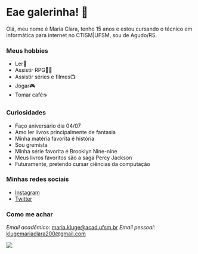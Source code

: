 # Eae galerinha! 👋

Olá, meu nome é Maria Clara, tenho 15 anos e estou cursando o técnico em informática para internet no CTISM|UFSM, sou de Agudo/RS.

### Meus hobbies
* Ler📕
* Assistir RPG🌹👀
* Assistir séries e filmes📺
* Jogar🎮
* Tomar café☕

### Curiosidades
* Faço aniversário dia 04/07
* Amo ler livros principalmente de fantasia
* Minha matéria favorita é história
* Sou gremista
* Minha série favorita é Brooklyn Nine-nine
* Meus livros favoritos são a saga Percy Jackson
* Futuramente, pretendo cursar ciências da computação

### Minhas redes sociais
* [Instagram](https://www.instagram.com/klugee.mc/)
* [Twitter](https://twitter.com/klugeemc)

### Como me achar
*Email acadêmico:* maria.kluge@acad.ufsm.br
*Email pessoal:* klugemariaclara200@gmail.com

![](http://images2.memedroid.com/images/UPLOADED140/560ec4819c564.jpeg)